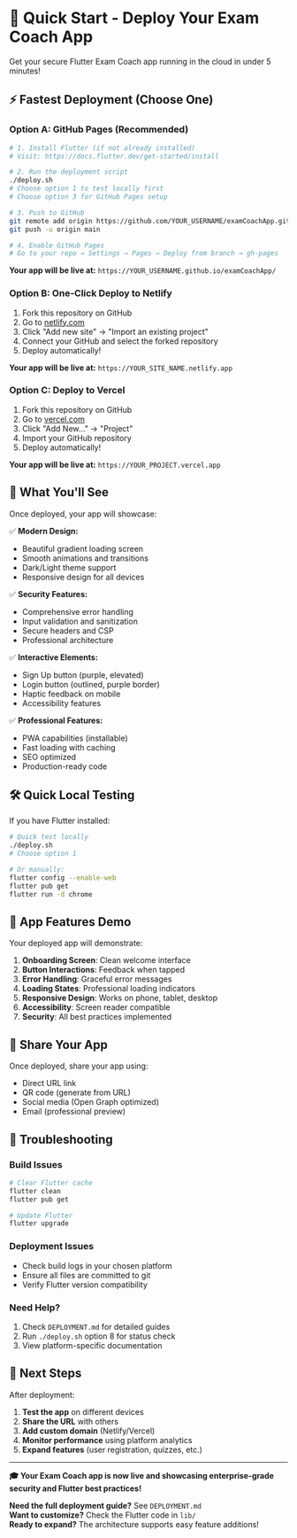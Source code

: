 # 🚀 Quick Start - Deploy Your Exam Coach App

Get your secure Flutter Exam Coach app running in the cloud in under 5 minutes!

## ⚡ Fastest Deployment (Choose One)

### Option A: GitHub Pages (Recommended)
```bash
# 1. Install Flutter (if not already installed)
# Visit: https://docs.flutter.dev/get-started/install

# 2. Run the deployment script
./deploy.sh
# Choose option 1 to test locally first
# Choose option 3 for GitHub Pages setup

# 3. Push to GitHub
git remote add origin https://github.com/YOUR_USERNAME/examCoachApp.git
git push -u origin main

# 4. Enable GitHub Pages
# Go to your repo → Settings → Pages → Deploy from branch → gh-pages
```

**Your app will be live at:** `https://YOUR_USERNAME.github.io/examCoachApp/`

### Option B: One-Click Deploy to Netlify
1. Fork this repository on GitHub
2. Go to [netlify.com](https://netlify.com)
3. Click "Add new site" → "Import an existing project"
4. Connect your GitHub and select the forked repository
5. Deploy automatically!

**Your app will be live at:** `https://YOUR_SITE_NAME.netlify.app`

### Option C: Deploy to Vercel
1. Fork this repository on GitHub
2. Go to [vercel.com](https://vercel.com)
3. Click "Add New..." → "Project"
4. Import your GitHub repository
5. Deploy automatically!

**Your app will be live at:** `https://YOUR_PROJECT.vercel.app`

## 🎯 What You'll See

Once deployed, your app will showcase:

✅ **Modern Design:**
- Beautiful gradient loading screen
- Smooth animations and transitions
- Dark/Light theme support
- Responsive design for all devices

✅ **Security Features:**
- Comprehensive error handling
- Input validation and sanitization
- Secure headers and CSP
- Professional architecture

✅ **Interactive Elements:**
- Sign Up button (purple, elevated)
- Login button (outlined, purple border)
- Haptic feedback on mobile
- Accessibility features

✅ **Professional Features:**
- PWA capabilities (installable)
- Fast loading with caching
- SEO optimized
- Production-ready code

## 🛠️ Quick Local Testing

If you have Flutter installed:

```bash
# Quick test locally
./deploy.sh
# Choose option 1

# Or manually:
flutter config --enable-web
flutter pub get
flutter run -d chrome
```

## 📱 App Features Demo

Your deployed app will demonstrate:

1. **Onboarding Screen**: Clean welcome interface
2. **Button Interactions**: Feedback when tapped
3. **Error Handling**: Graceful error messages
4. **Loading States**: Professional loading indicators
5. **Responsive Design**: Works on phone, tablet, desktop
6. **Accessibility**: Screen reader compatible
7. **Security**: All best practices implemented

## 🔗 Share Your App

Once deployed, share your app using:
- Direct URL link
- QR code (generate from URL)
- Social media (Open Graph optimized)
- Email (professional preview)

## 🐛 Troubleshooting

### Build Issues
```bash
# Clear Flutter cache
flutter clean
flutter pub get

# Update Flutter
flutter upgrade
```

### Deployment Issues
- Check build logs in your chosen platform
- Ensure all files are committed to git
- Verify Flutter version compatibility

### Need Help?
1. Check `DEPLOYMENT.md` for detailed guides
2. Run `./deploy.sh` option 8 for status check
3. View platform-specific documentation

## 🎉 Next Steps

After deployment:
1. **Test the app** on different devices
2. **Share the URL** with others
3. **Add custom domain** (Netlify/Vercel)
4. **Monitor performance** using platform analytics
5. **Expand features** (user registration, quizzes, etc.)

---

**🎓 Your Exam Coach app is now live and showcasing enterprise-grade security and Flutter best practices!**

**Need the full deployment guide?** See `DEPLOYMENT.md`  
**Want to customize?** Check the Flutter code in `lib/`  
**Ready to expand?** The architecture supports easy feature additions! 